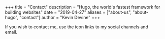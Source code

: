 +++
title = "Contact"
description = "Hugo, the world's fastest framework for building websites"
date = "2019-04-27"
aliases = ["about-us", "about-hugo", "contact"]
author = "Kevin Devine"
+++


If you wish to contact me, use the icon links to my social channels and email.
